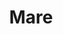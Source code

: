 ---
title: Mare
description: If you kill your indicated target, your next kill cooldown will be greatly reduced.If you kill anyone other than your target, your next kill cooldown will increase.The target swaps after a configurable amount of time.
---